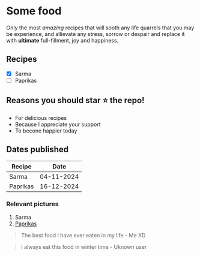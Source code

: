 # Some food

Only the most _amazing_ recipes that will sooth any life quarrels that you may be experience, and allievate any stress, sorrow or despair and replace it with **ultimate** full-fillment, joy and happiness.

## Recipes

- [x] Sarma
- [ ] Paprikas

## Reasons you should star ⭐ the repo!

- For delicious recipes
- Because I appreciate your support
- To becone happier today

## Dates published

| Recipe   | Date       |
| -------- | ---------- |
| Sarma    | 04-11-2024 |
| Paprikas | 16-12-2024 |

### Relevant pictures

1. Sarma
2. [Paprikas](https://www.hungariantidbits.com/wp-content/uploads/2015/01/paprikaskrumpli-1.jpg)

> The best food I have ever eaten in my life - Me XD

> I always eat this food in winter time - Uknown user
